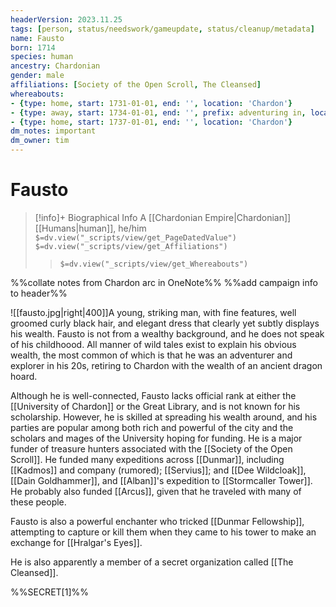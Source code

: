 ```yaml
---
headerVersion: 2023.11.25
tags: [person, status/needswork/gameupdate, status/cleanup/metadata]
name: Fausto
born: 1714
species: human
ancestry: Chardonian
gender: male
affiliations: [Society of the Open Scroll, The Cleansed]
whereabouts:
- {type: home, start: 1731-01-01, end: '', location: 'Chardon'}
- {type: away, start: 1734-01-01, end: '', prefix: adventuring in, location: 'West Coast Region'}
- {type: home, start: 1737-01-01, end: '', location: 'Chardon'}
dm_notes: important
dm_owner: tim
---
```

# Fausto
>[!info]+ Biographical Info
> A [[Chardonian Empire|Chardonian]] [[Humans|human]], he/him
> `$=dv.view("_scripts/view/get_PageDatedValue")`
> `$=dv.view("_scripts/view/get_Affiliations")`
>> `$=dv.view("_scripts/view/get_Whereabouts")`

%%collate notes from Chardon arc in OneNote%%
%%add campaign info to header%%

![[fausto.jpg|right|400]]A young, striking man, with fine features, well groomed curly black hair, and elegant dress that clearly yet subtly displays his wealth. Fausto is not from a wealthy background, and he does not speak of his childhoood. All manner of wild tales exist to explain his obvious wealth, the most common of which is that he was an adventurer and explorer in his 20s, retiring to Chardon with the wealth of an ancient dragon hoard. 

Although he is well-connected, Fausto lacks official rank at either the [[University of Chardon]] or the Great Library, and is not known for his scholarship. However, he is skilled at spreading his wealth around, and his parties are popular among both rich and powerful of the city and the scholars and mages of the University hoping for funding. He is a major funder of treasure hunters associated with the [[Society of the Open Scroll]]. He funded many expeditions across [[Dunmar]], including [[Kadmos]] and company (rumored); [[Servius]]; and [[Dee Wildcloak]], [[Dain Goldhammer]], and [[Alban]]'s expedition to [[Stormcaller Tower]]. He probably also funded [[Arcus]], given that he traveled with many of these people.

Fausto is also a powerful enchanter who tricked [[Dunmar Fellowship]], attempting to capture or kill them when they came to his tower to make an exchange for [[Hralgar's Eyes]]. 

He is also apparently a member of a secret organization called [[The Cleansed]]. 

%%SECRET[1]%%